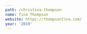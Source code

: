 ```yaml
---
path: /christina-thompson
name: Tina Thompson
website: https://thompsontina.com/
year: '2019'
---
```

